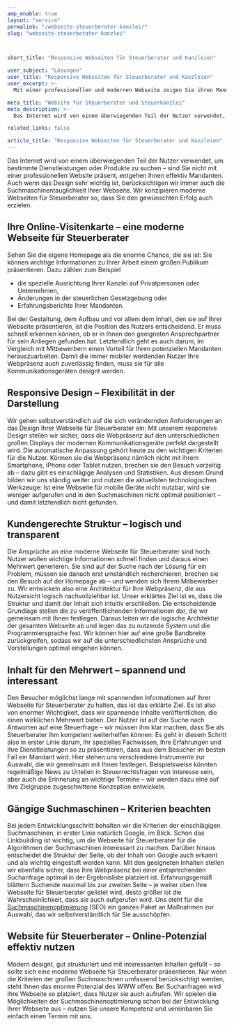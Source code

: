 ```yaml
---
amp_enable: true
layout: "service"
permalink: "/webseite-steuerberater-kanzlei/"
slug: "webseite-steuerberater-kanzlei"



short_title: "Responsive Webseiten für Steuerberater und Kanzleien"

user_subject: "Lösungen"
user_title: "Responsive Webseiten für Steuerberater und Kanzleien"
user_excerpt: >-
  Mit einer professionellen und modernen Webseite zeigen Sie ihren Mandanten, dass Sie auf der Höhe der Zeit sind. Dabei ist es wichtig mit einem responsive Design, potentielle Mandaten die spontan einen Steuerberater suchen, nicht abzuschrecken.

meta_title: "Website für Steuerberater und Steuerkanzlei"
meta_description: >-
  Das Internet wird von einem überwiegenden Teil der Nutzer verwendet, um bestimmte Dienstleistungen oder Produkte zu suchen – sind Sie nicht mit einer professionellen Website präsent, entgehen Ihnen effektiv Mandanten. Auch wenn das Design sehr wichtig ist, berücksichtigen wir immer auch die Suchmaschinentauglichkeit Ihrer Webseite. Wir konzipieren moderne Webseiten für Steuerberater so, dass Sie den... Read more »

related_links: false

article_title: "Responsive Webseiten für Steuerberater und Kanzleien"
---
```


Das Internet wird von einem überwiegenden Teil der Nutzer verwendet, um bestimmte Dienstleistungen oder Produkte zu suchen – sind Sie nicht mit einer professionellen Website präsent, entgehen Ihnen effektiv Mandanten. Auch wenn das Design sehr wichtig ist, berücksichtigen wir immer auch die Suchmaschinentauglichkeit Ihrer Webseite. Wir konzipieren moderne Webseiten für Steuerberater so, dass Sie den gewünschten Erfolg auch erzielen.

## Ihre Online-Visitenkarte – eine moderne Webseite für Steuerberater

Sehen Sie die eigene Homepage als die enorme Chance, die sie ist: Sie können wichtige Informationen zu Ihrer Arbeit einem großen Publikum präsentieren. Dazu zählen zum Beispiel

*   die spezielle Ausrichtung Ihrer Kanzlei auf Privatpersonen oder Unternehmen,
*   Änderungen in der steuerlichen Gesetzgebung oder
*   Erfahrungsberichte Ihrer Mandanten.

Bei der Gestaltung, dem Aufbau und vor allem dem Inhalt, den sie auf Ihrer Webseite präsentieren, ist die Position des Nutzers entscheidend. Er muss schnell erkennen können, ob er in Ihnen den geeigneten Ansprechpartner für sein Anliegen gefunden hat. Letztendlich geht es auch darum, im Vergleich mit Mitbewerbern einen Vorteil für Ihren potenziellen Mandanten herauszuarbeiten. Damit die immer mobiler werdenden Nutzer Ihre Webpräsenz auch zuverlässig finden, muss sie für alle Kommunikationsgeräten designt werden.

## Responsive Design – Flexibilität in der Darstellung

Wir gehen selbstverständlich auf die sich verändernden Anforderungen an das Design Ihrer Webseite für Steuerberater ein: Mit unserem responsive Design stellen wir sicher, dass die Webpräsenz auf den unterschiedlichen großen Displays der modernen Kommunikationsgeräte perfekt dargestellt wird. Die automatische Anpassung gehört heute zu den wichtigen Kriterien für die Nutzer. Können sie die Webpräsenz nämlich nicht mit ihrem Smartphone, iPhone oder Tablet nutzen, brechen sie den Besuch vorzeitig ab – dazu gibt es einschlägige Analysen und Statistiken. Aus diesem Grund bilden wir uns ständig weiter und nutzen die aktuellsten technologischen Werkzeuge: Ist eine Webseite für mobile Geräte nicht nutzbar, wird sie weniger aufgerufen und in den Suchmaschinen nicht optimal positioniert – und damit letztendlich nicht gefunden.

## Kundengerechte Struktur – logisch und transparent

Die Ansprüche an eine moderne Webseite für Steuerberater sind hoch: Nutzer wollen wichtige Informationen schnell finden und daraus einen Mehrwert generieren. Sie sind auf der Suche nach der Lösung für ein Problem, müssen sie danach erst umständlich recherchieren, brechen sie den Besuch auf der Homepage ab – und wenden sich Ihrem Mitbewerber zu. Wir entwickeln also eine Architektur für Ihre Webpräsenz, die aus Nutzersicht logisch nachvollziehbar ist. Unser erklärtes Ziel ist es, dass die Struktur und damit der Inhalt sich intuitiv erschließen. Die entscheidende Grundlage stellen die zu veröffentlichenden Informationen dar, die wir gemeinsam mit Ihnen festlegen. Daraus leiten wir die logische Architektur der gesamten Webseite ab und legen das zu nutzende System und die Programmiersprache fest. Wir können hier auf eine große Bandbreite zurückgreifen, sodass wir auf die unterschiedlichsten Ansprüche und Vorstellungen optimal eingehen können.

## Inhalt für den Mehrwert – spannend und interessant

Den Besucher möglichst lange mit spannenden Informationen auf Ihrer Webseite für Steuerberater zu halten, das ist das erklärte Ziel. Es ist also von enormer Wichtigkeit, dass wir spannende Inhalte veröffentlichen, die einen wirklichen Mehrwert bieten. Der Nutzer ist auf der Suche nach Antworten auf eine Steuerfrage – wir müssen ihm klar machen, dass Sie als Steuerberater ihm kompetent weiterhelfen können. Es geht in diesem Schritt also in erster Linie darum, Ihr spezielles Fachwissen, Ihre Erfahrungen und Ihre Dienstleistungen so zu präsentieren, dass aus dem Besucher im besten Fall ein Mandant wird. Hier stehen uns verschiedene Instrumente zur Auswahl, die wir gemeinsam mit Ihnen festlegen. Beispielsweise könnten regelmäßige News zu Urteilen in Steuerrechtsfragen von Interesse sein, aber auch die Erinnerung an wichtige Termine – wir werden dazu eine auf Ihre Zielgruppe zugeschnittene Konzeption entwickeln.

## Gängige Suchmaschinen – Kriterien beachten

Bei jedem Entwicklungsschritt behalten wir die Kriterien der einschlägigen Suchmaschinen, in erster Linie natürlich Google, im Blick. Schon das Linkbuilding ist wichtig, um die Webseite für Steuerberater für die Algorithmen der Suchmaschinen interessant zu machen. Darüber hinaus entscheidet die Struktur der Seite, ob der Inhalt von Google auch erkannt und als wichtig eingestuft werden kann. Mit den geeigneten Inhalten stellen wir ebenfalls sicher, dass Ihre Webpräsenz bei einer entsprechenden Suchanfrage optimal in der Ergebnisliste platziert ist. Erfahrungsgemäß blättern Suchende maximal bis zur zweiten Seite – je weiter oben Ihre Webseite für Steuerberater gelistet wird, desto größer ist die Wahrscheinlichkeit, dass sie auch aufgerufen wird. Uns steht für die [Suchmaschinenoptimierung](/suchmaschinenoptimierung/) (SEO) ein ganzes Paket an Maßnahmen zur Auswahl, das wir selbstverständlich für Sie ausschöpfen.

## Website für Steuerberater – Online-Potenzial effektiv nutzen

Modern designt, gut strukturiert und mit interessanten Inhalten gefüllt – so sollte sich eine moderne Webseite für Steuerberater präsentieren. Nur wenn die Kriterien der großen Suchmaschinen umfassend berücksichtigt werden, steht Ihnen das enorme Potenzial des WWW offen: Bei Suchanfragen wird Ihre Webseite so platziert, dass Nutzer sie auch aufrufen. Wir spielen die Möglichkeiten der Suchmaschinenoptimierung schon bei der Entwicklung Ihrer Webseite aus – nutzen Sie unsere Kompetenz und vereinbaren Sie einfach einen Termin mit uns.
